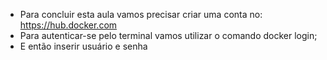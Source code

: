 * Para concluir esta aula vamos precisar criar uma conta no: https://hub.docker.com
* Para autenticar-se pelo terminal vamos utilizar o comando docker login;
* E então inserir usuário e senha